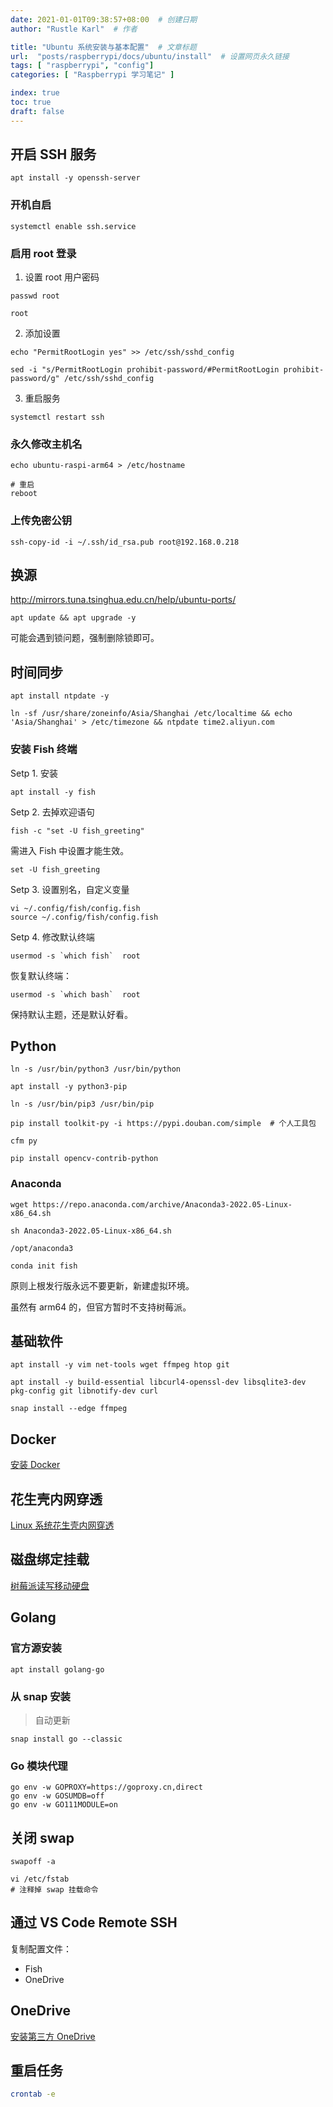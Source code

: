 ```yaml
---
date: 2021-01-01T09:38:57+08:00  # 创建日期
author: "Rustle Karl"  # 作者

title: "Ubuntu 系统安装与基本配置"  # 文章标题
url:  "posts/raspberrypi/docs/ubuntu/install"  # 设置网页永久链接
tags: [ "raspberrypi", "config"]
categories: [ "Raspberrypi 学习笔记" ]

index: true
toc: true
draft: false
---
```


## 开启 SSH 服务

```shell
apt install -y openssh-server
```

### 开机自启

```shell
systemctl enable ssh.service
```

### 启用 root 登录

1. 设置 root 用户密码

```shell
passwd root
```

```shell
root
```

2. 添加设置

```shell
echo "PermitRootLogin yes" >> /etc/ssh/sshd_config
```

```shell
sed -i "s/PermitRootLogin prohibit-password/#PermitRootLogin prohibit-password/g" /etc/ssh/sshd_config
```

3. 重启服务

```shell
systemctl restart ssh
```

### 永久修改主机名

```shell
echo ubuntu-raspi-arm64 > /etc/hostname
```

```shell
# 重启
reboot
```

### 上传免密公钥

```shell
ssh-copy-id -i ~/.ssh/id_rsa.pub root@192.168.0.218
```

## 换源

http://mirrors.tuna.tsinghua.edu.cn/help/ubuntu-ports/

```shell
apt update && apt upgrade -y
```

可能会遇到锁问题，强制删除锁即可。

## 时间同步

```shell
apt install ntpdate -y
```

```shell
ln -sf /usr/share/zoneinfo/Asia/Shanghai /etc/localtime && echo 'Asia/Shanghai' > /etc/timezone && ntpdate time2.aliyun.com
```

### 安装 Fish 终端

Setp 1. 安装

```shell
apt install -y fish
```

Setp 2. 去掉欢迎语句

```shell
fish -c "set -U fish_greeting"
```

需进入 Fish 中设置才能生效。

```shell
set -U fish_greeting
```

Setp 3. 设置别名，自定义变量

```shell
vi ~/.config/fish/config.fish
source ~/.config/fish/config.fish
```

Setp 4. 修改默认终端

```shell
usermod -s `which fish`  root
```

恢复默认终端：

```shell
usermod -s `which bash`  root
```

保持默认主题，还是默认好看。

## Python

```shell
ln -s /usr/bin/python3 /usr/bin/python
```

```shell
apt install -y python3-pip
```

```shell
ln -s /usr/bin/pip3 /usr/bin/pip
```

```shell
pip install toolkit-py -i https://pypi.douban.com/simple  # 个人工具包
```

```shell
cfm py
```

```shell
pip install opencv-contrib-python
```

### Anaconda

```shell
wget https://repo.anaconda.com/archive/Anaconda3-2022.05-Linux-x86_64.sh
```

```shell
sh Anaconda3-2022.05-Linux-x86_64.sh
```

```shell
/opt/anaconda3
```

```shell
conda init fish
```

原则上根发行版永远不要更新，新建虚拟环境。

虽然有 arm64 的，但官方暂时不支持树莓派。

## 基础软件

```shell
apt install -y vim net-tools wget ffmpeg htop git
```

```shell
apt install -y build-essential libcurl4-openssl-dev libsqlite3-dev pkg-config git libnotify-dev curl
```

```
snap install --edge ffmpeg
```

## Docker

[安装 Docker](../../tools/ubuntu/docker.md)

## 花生壳内网穿透

[Linux 系统花生壳内网穿透](../../tools/oray.md)

## 磁盘绑定挂载

[树莓派读写移动硬盘](../../docs/hhd.md)

## Golang

### 官方源安装

```shell
apt install golang-go
```

### 从 snap 安装

> 自动更新

```shell
snap install go --classic
```

### Go 模块代理

```shell
go env -w GOPROXY=https://goproxy.cn,direct
go env -w GOSUMDB=off
go env -w GO111MODULE=on
```

## 关闭 swap

```shell
swapoff -a
```

```shell
vi /etc/fstab
# 注释掉 swap 挂载命令
```

## 通过 VS Code Remote SSH

复制配置文件：

- Fish
- OneDrive

## OneDrive

[安装第三方 OneDrive](../../tools/ubuntu/onedrive.md)

## 重启任务

```bash
crontab -e
```

```bash

```
